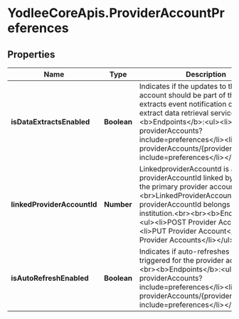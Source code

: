 # YodleeCoreApis.ProviderAccountPreferences

## Properties
Name | Type | Description | Notes
------------ | ------------- | ------------- | -------------
**isDataExtractsEnabled** | **Boolean** | Indicates if the updates to the provider account should be part of the data extracts event notification or the data extract data retrieval service.&lt;br&gt;&lt;br&gt;&lt;b&gt;Endpoints&lt;/b&gt;:&lt;ul&gt;&lt;li&gt;GET providerAccounts?include&#x3D;preferences&lt;/li&gt;&lt;li&gt;GET providerAccounts/{providerAccountId}?include&#x3D;preferences&lt;/li&gt;&lt;/ul&gt; | [optional] 
**linkedProviderAccountId** | **Number** | LinkedproviderAccountd is a providerAccountId linked by the user to the primary provider account. &lt;br&gt;LinkedProviderAccountId and the providerAccountId belongs to the same institution.&lt;br&gt;&lt;br&gt;&lt;b&gt;Endpoints&lt;/b&gt;:&lt;ul&gt;&lt;li&gt;POST Provider Account&lt;/li&gt;&lt;li&gt;PUT Provider Account&lt;/li&gt;&lt;li&gt;GET Provider Accounts&lt;/li&gt;&lt;/ul&gt; | [optional] 
**isAutoRefreshEnabled** | **Boolean** | Indicates if auto-refreshes have to be triggered for the provider account.&lt;br&gt;&lt;br&gt;&lt;b&gt;Endpoints&lt;/b&gt;:&lt;ul&gt;&lt;li&gt;GET providerAccounts?include&#x3D;preferences&lt;/li&gt;&lt;li&gt;GET providerAccounts/{providerAccountId}?include&#x3D;preferences&lt;/li&gt;&lt;/ul&gt; | [optional] 
